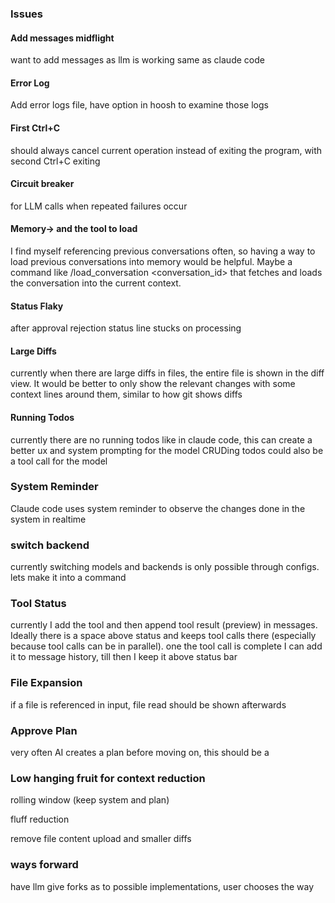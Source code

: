 ### Issues

#### Add messages midflight

want to add messages as llm is working same as claude code

#### Error Log

Add error logs file, have option in hoosh to examine those logs

#### First Ctrl+C

should always cancel current operation instead of exiting the program, with second Ctrl+C exiting

#### Circuit breaker

for LLM calls when repeated failures occur

#### Memory-> and the tool to load

I find myself referencing previous conversations often, so having a way to load previous conversations into memory would
be helpful. Maybe a command like /load_conversation <conversation_id> that fetches and loads the conversation into the
current context.

#### Status Flaky

after approval rejection status line stucks on processing

#### Large Diffs

currently when there are large diffs in files, the entire file is shown in the diff view. It would be better to
only show the relevant changes with some context lines around them, similar to how git shows diffs

#### Running Todos

currently there are no running todos like in claude code, this can create a better ux and system prompting for the model
CRUDing todos could also be a tool call for the model

### System Reminder

Claude code uses system reminder to observe the changes done in the system in realtime

### switch backend

currently switching models and backends is only possible through configs. lets make it into a command

### Tool Status

currently I add the tool and then append tool result (preview) in messages. Ideally there is a space above status and
keeps tool calls there
(especially because tool calls can be in parallel). one the tool call is complete I can add it to message history, till
then I keep it above status bar

### File Expansion

if a file is referenced in input, file read should be shown afterwards

### Approve Plan

very often AI creates a plan before moving on, this should be a

### Low hanging fruit for context reduction

rolling window (keep system and plan)

fluff reduction

remove file content upload and smaller diffs

### ways forward

have llm give forks as to possible implementations, user chooses the way
